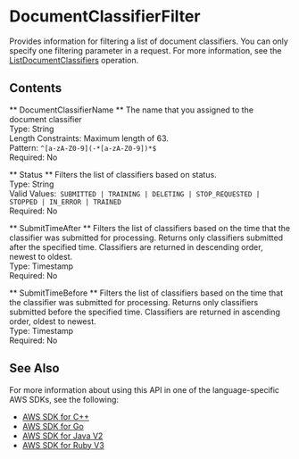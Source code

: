 # DocumentClassifierFilter<a name="API_DocumentClassifierFilter"></a>

Provides information for filtering a list of document classifiers\. You can only specify one filtering parameter in a request\. For more information, see the [ListDocumentClassifiers](API_ListDocumentClassifiers.md) operation\.

## Contents<a name="API_DocumentClassifierFilter_Contents"></a>

 ** DocumentClassifierName **   <a name="comprehend-Type-DocumentClassifierFilter-DocumentClassifierName"></a>
The name that you assigned to the document classifier  
Type: String  
Length Constraints: Maximum length of 63\.  
Pattern: `^[a-zA-Z0-9](-*[a-zA-Z0-9])*$`   
Required: No

 ** Status **   <a name="comprehend-Type-DocumentClassifierFilter-Status"></a>
Filters the list of classifiers based on status\.  
Type: String  
Valid Values:` SUBMITTED | TRAINING | DELETING | STOP_REQUESTED | STOPPED | IN_ERROR | TRAINED`   
Required: No

 ** SubmitTimeAfter **   <a name="comprehend-Type-DocumentClassifierFilter-SubmitTimeAfter"></a>
Filters the list of classifiers based on the time that the classifier was submitted for processing\. Returns only classifiers submitted after the specified time\. Classifiers are returned in descending order, newest to oldest\.  
Type: Timestamp  
Required: No

 ** SubmitTimeBefore **   <a name="comprehend-Type-DocumentClassifierFilter-SubmitTimeBefore"></a>
Filters the list of classifiers based on the time that the classifier was submitted for processing\. Returns only classifiers submitted before the specified time\. Classifiers are returned in ascending order, oldest to newest\.  
Type: Timestamp  
Required: No

## See Also<a name="API_DocumentClassifierFilter_SeeAlso"></a>

For more information about using this API in one of the language\-specific AWS SDKs, see the following:
+  [AWS SDK for C\+\+](https://docs.aws.amazon.com/goto/SdkForCpp/comprehend-2017-11-27/DocumentClassifierFilter) 
+  [AWS SDK for Go](https://docs.aws.amazon.com/goto/SdkForGoV1/comprehend-2017-11-27/DocumentClassifierFilter) 
+  [AWS SDK for Java V2](https://docs.aws.amazon.com/goto/SdkForJavaV2/comprehend-2017-11-27/DocumentClassifierFilter) 
+  [AWS SDK for Ruby V3](https://docs.aws.amazon.com/goto/SdkForRubyV3/comprehend-2017-11-27/DocumentClassifierFilter) 